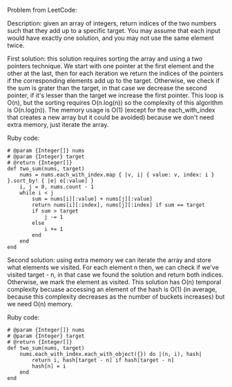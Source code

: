 Problem from LeetCode:

Description: given an array of integers, return indices of the two numbers such that they add up to a specific target.
You may assume that each input would have exactly one solution, and you may not use the same element twice.

First solution: this solution requires sorting the array and using a two pointers technique. We start with one pointer at the first element and the other at the last, then for each iteration we return the indices of the pointers if the corresponding elements add up to the target. Otherwise, we check if the sum is grater than the target, in that case we decrease the second pointer, if it's lesser than the target we increase the first pointer. This loop is O(n), but the sorting requires O(n.log(n)) so the complexity of this algorithm is O(n.log(n)). The memory usage is O(1) (except for the each_with_index that creates a new array but it could be avoided) because we don't need extra memory, just iterate the array.

Ruby code:
```
# @param {Integer[]} nums
# @param {Integer} target
# @return {Integer[]}
def two_sum(nums, target)
    nums = nums.each_with_index.map { |v, i| { value: v, index: i } }.sort_by! { |e| e[:value] }
    i, j = 0, nums.count - 1
    while i < j
        sum = nums[i][:value] + nums[j][:value]
        return nums[i][:index], nums[j][:index] if sum == target
        if sum > target
            j -= 1
        else
            i += 1
        end
    end
end
```

Second solution: using extra memory we can iterate the array and store what elements we visited. For each element n then, we can check if we've visited target - n, in that case we found the solution and return both indices. Otherwise, we mark the element as visited. This solution has O(n) temporal complexity becuase accessing an element of the hash is O(1) (in average, because this complexity decreases as the number of buckets increases) but we need O(n) memory.

Ruby code:
```
# @param {Integer[]} nums
# @param {Integer} target
# @return {Integer[]}
def two_sum(nums, target)
    nums.each_with_index.each_with_object({}) do |(n, i), hash|
        return i, hash[target - n] if hash[target - n]
        hash[n] = i
    end
end
```
